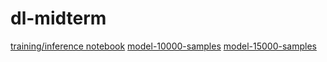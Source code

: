 # dl-midterm
[training/inference notebook](./NYU_DL_24_Contest_lc5464.ipynb)
[model-10000-samples](./model_10000_samples/final_model)
[model-15000-samples](./model_15000_samples/final_model)
